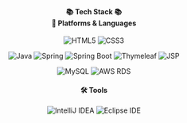 <div align="center">

#### 📚 Tech Stack 📚<br>📝 Platforms & Languages
![HTML5](https://img.shields.io/badge/HTML5-E34F26?style=flat&logo=html5&logoColor=white)
![CSS3](https://img.shields.io/badge/CSS3-1572B6?style=flat&logo=css3&logoColor=white)

![Java](https://img.shields.io/badge/Java-007396?style=flat&logo=openjdk&logoColor=white)
![Spring](https://img.shields.io/badge/Spring-6DB33F?style=flat&logo=spring&logoColor=white)
![Spring Boot](https://img.shields.io/badge/Spring%20Boot-6DB33F?style=flat&logo=springboot&logoColor=white)
![Thymeleaf](https://img.shields.io/badge/thymeleaf-005F0F?style=flat&logo=thymeleaf&logoColor=white)
![JSP](https://img.shields.io/badge/JSP-007396?style=flat&logo=openjdk&logoColor=white)

![MySQL](https://img.shields.io/badge/MySQL-4479A1?style=flat&logo=mysql&logoColor=white)
![AWS RDS](https://img.shields.io/badge/Amazon%20RDS-527FFF?style=flat&logo=amazonrds&logoColor=white)

#### 🛠 Tools
![IntelliJ IDEA](https://img.shields.io/badge/IntelliJ%20IDEA-000000?style=flat&logo=intellijidea&logoColor=white)
![Eclipse IDE](https://img.shields.io/badge/Eclipse-2C2255?style=flat&logo=eclipseide&logoColor=white)

</div>


<!--
**yujin913/yujin913** is a ✨ _special_ ✨ repository because its `README.md` (this file) appears on your GitHub profile.

Here are some ideas to get you started:

- 🔭 I’m currently working on ...
- 🌱 I’m currently learning ...
- 👯 I’m looking to collaborate on ...
- 🤔 I’m looking for help with ...
- 💬 Ask me about ...
- 📫 How to reach me: ...
- 😄 Pronouns: ...
- ⚡ Fun fact: ...
-->

